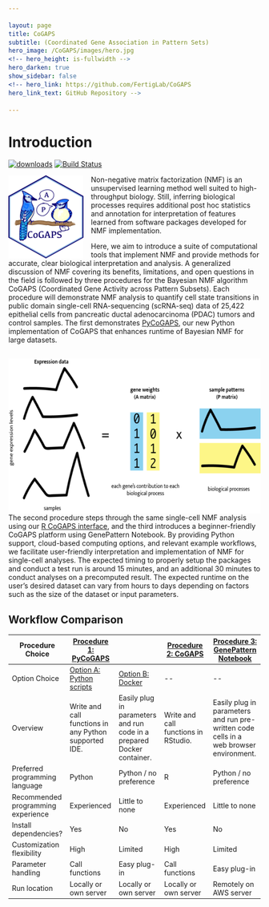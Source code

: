 ```yaml
---

layout: page
title: CoGAPS
subtitle: (Coordinated Gene Association in Pattern Sets)
hero_image: /CoGAPS/images/hero.jpg
<!-- hero_height: is-fullwidth -->
hero_darken: true
show_sidebar: false
<!-- hero_link: https://github.com/FertigLab/CoGAPS
hero_link_text: GitHub Repository -->

---
```


# Introduction

[![downloads](https://bioconductor.org/shields/downloads/release/CoGAPS.svg)](http://bioconductor.org/packages/stats/bioc/CoGAPS/)
[![Build Status](https://travis-ci.org/FertigLab/CoGAPS.svg?branch=master)](https://travis-ci.org/FertigLab/CoGAPS)

<img src="images/CoGAPSLogoSmall.png" align="left" style="margin: 0px 15px 0px 0px;" />Non-negative matrix factorization (NMF) is an unsupervised learning method well suited to high-throughput biology. Still, inferring biological processes requires additional post hoc statistics and annotation for interpretation of features learned from software packages developed for NMF implementation.
<p>Here, we aim to introduce a suite of computational tools that implement NMF and provide methods for accurate, clear biological interpretation and analysis. A generalized discussion of NMF covering its benefits, limitations, and open questions in the field is followed by three procedures for the Bayesian NMF algorithm CoGAPS (Coordinated Gene Activity across Pattern Subsets). Each procedure will demonstrate NMF analysis to quantify cell state transitions in public domain single-cell RNA-sequencing (scRNA-seq) data of 25,422 epithelial cells from pancreatic ductal adenocarcinoma (PDAC) tumors and control samples. The first demonstrates <a href="https://github.com/FertigLab/pycogaps" target="_blank">PyCoGAPS</a>, our new Python implementation of CoGAPS that enhances runtime of Bayesian NMF for large datasets.</p>

<img width="600" height="309" src="images/figure1.png" align="right" style="margin: 15px 0px 0px 0px;" />
<p>The second procedure steps through the same single-cell NMF analysis using our <a href="https://github.com/FertigLab/CoGAPS" target="_blank">R CoGAPS interface</a>, and the third introduces a beginner-friendly CoGAPS platform using GenePattern Notebook. By providing Python support, cloud-based computing options, and relevant example workflows, we facilitate user-friendly interpretation and implementation of NMF for single-cell analyses. The expected timing to properly setup the packages and conduct a test run is around 15 minutes, and an additional 30 minutes to conduct analyses on a precomputed result. The expected runtime on the user’s desired dataset can vary from hours to days depending on factors such as the size of the dataset or input parameters.</p>
  
## Workflow Comparison

| Procedure Choice                   | <a href="/CoGAPS/procedureone">Procedure 1:  PyCoGAPS</a>                                |                                                                        | <a href="/CoGAPS/proceduretwo">Procedure 2:  CoGAPS</a>                 | <a href="/CoGAPS/procedurethree">Procedure 3:  GenePattern Notebook</a>                                                     |
|------------------------------------|-------------------------------------------------------|------------------------------------------------------------------------|--------------------------------------|----------------------------------------------------------------------------------------|
| Option Choice                      | <a href="/CoGAPS/optiona">Option A:  Python scripts</a>                             | <a href="/CoGAPS/optionb">Option B:  Docker</a>                                                      | --                                   | --                                                                                     |
| Overview                           | Write and call functions in any Python supported IDE. | Easily plug in parameters and run code in a prepared Docker container. | Write and call functions in RStudio. | Easily plug in parameters and run pre-written code cells in a web browser environment. |
| Preferred programming language     | Python                                                | Python / no preference                                                 | R                                    | Python / no preference                                                                 |
| Recommended programming experience | Experienced                                           | Little to none                                                         | Experienced                          | Little to none                                                                         |
| Install dependencies?              | Yes                                                   | No                                                                     | Yes                                  | No                                                                                     |
| Customization flexibility          | High                                                  | Limited                                                                | High                                 | Limited                                                                                |
| Parameter handling                 | Call functions                                        | Easy plug-in                                                           | Call functions                       | Easy plug-in                                                                           |
| Run location                       | Locally or own server                                 | Locally or own server                                                  | Locally or own server                | Remotely on AWS server                                                                 |
